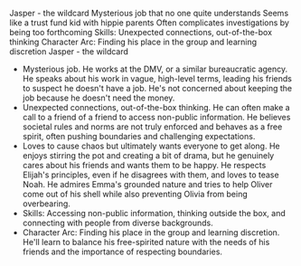 Jasper - the wildcard
Mysterious job that no one quite understands
Seems like a trust fund kid with hippie parents
Often complicates investigations by being too forthcoming
Skills: Unexpected connections, out-of-the-box thinking
Character Arc: Finding his place in the group and learning discretion
Jasper - the wildcard
 * Mysterious job. He works at the DMV, or a similar bureaucratic agency. He speaks about his work in vague, high-level terms, leading his friends to suspect he doesn't have a job. He's not concerned about keeping the job because he doesn't need the money.
 * Unexpected connections, out-of-the-box thinking. He can often make a call to a friend of a friend to access non-public information. He believes societal rules and norms are not truly enforced and behaves as a free spirit, often pushing boundaries and challenging expectations.
 * Loves to cause chaos but ultimately wants everyone to get along. He enjoys stirring the pot and creating a bit of drama, but he genuinely cares about his friends and wants them to be happy. He respects Elijah's principles, even if he disagrees with them, and loves to tease Noah. He admires Emma's grounded nature and tries to help Oliver come out of his shell while also preventing Olivia from being overbearing.
 * Skills: Accessing non-public information, thinking outside the box, and connecting with people from diverse backgrounds.
 * Character Arc: Finding his place in the group and learning discretion. He'll learn to balance his free-spirited nature with the needs of his friends and the importance of respecting boundaries.

